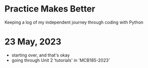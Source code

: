 # Practice Makes Better #
Keeping a log of my independent journey through coding with Python

23 May, 2023
====================
+ starting over, and that's okay
+ going through Unit 2 'tutorials' in 'MCB185-2023'